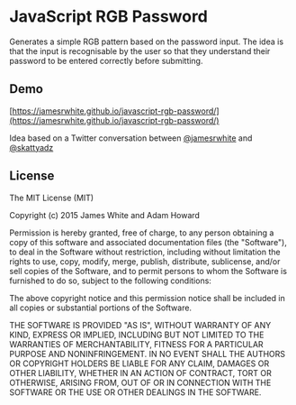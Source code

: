 # JavaScript RGB Password

Generates a simple RGB pattern based on the password input. The idea is that the input is recognisable by the user so that they understand their password to be entered correctly before submitting.

## Demo

[https://jamesrwhite.github.io/javascript-rgb-password/](https://jamesrwhite.github.io/javascript-rgb-password/)

Idea based on a Twitter conversation between [@jamesrwhite](https://twitter.com/jamesrwhite) and [@skattyadz](https://twitter.com/skattyadz)

## License

The MIT License (MIT)

Copyright (c) 2015 James White and Adam Howard

Permission is hereby granted, free of charge, to any person obtaining a copy of
this software and associated documentation files (the "Software"), to deal in
the Software without restriction, including without limitation the rights to
use, copy, modify, merge, publish, distribute, sublicense, and/or sell copies of
the Software, and to permit persons to whom the Software is furnished to do so,
subject to the following conditions:

The above copyright notice and this permission notice shall be included in all
copies or substantial portions of the Software.

THE SOFTWARE IS PROVIDED "AS IS", WITHOUT WARRANTY OF ANY KIND, EXPRESS OR
IMPLIED, INCLUDING BUT NOT LIMITED TO THE WARRANTIES OF MERCHANTABILITY, FITNESS
FOR A PARTICULAR PURPOSE AND NONINFRINGEMENT. IN NO EVENT SHALL THE AUTHORS OR
COPYRIGHT HOLDERS BE LIABLE FOR ANY CLAIM, DAMAGES OR OTHER LIABILITY, WHETHER
IN AN ACTION OF CONTRACT, TORT OR OTHERWISE, ARISING FROM, OUT OF OR IN
CONNECTION WITH THE SOFTWARE OR THE USE OR OTHER DEALINGS IN THE SOFTWARE.

